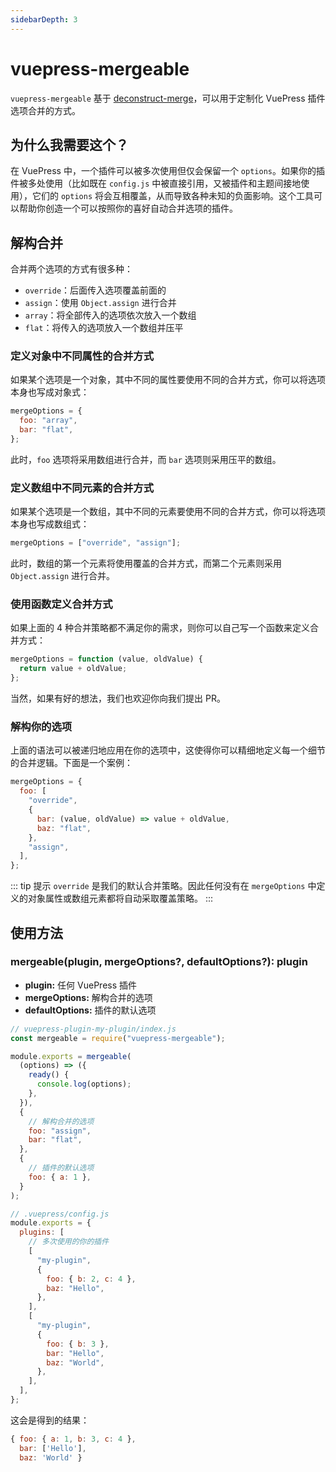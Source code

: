 ```yaml
---
sidebarDepth: 3
---
```


# vuepress-mergeable <GitHubLink repo="vuepress/vuepress-community"/>

`vuepress-mergeable` 基于 [deconstruct-merge](https://github.com/Shigma/deconstruct-merge)，可以用于定制化 VuePress 插件选项合并的方式。

## 为什么我需要这个？

在 VuePress 中，一个插件可以被多次使用但仅会保留一个 `options`。如果你的插件被多处使用（比如既在 `config.js` 中被直接引用，又被插件和主题间接地使用），它们的 `options` 将会互相覆盖，从而导致各种未知的负面影响。这个工具可以帮助你创造一个可以按照你的喜好自动合并选项的插件。

## 解构合并

合并两个选项的方式有很多种：

- `override`：后面传入选项覆盖前面的
- `assign`：使用 `Object.assign` 进行合并
- `array`：将全部传入的选项依次放入一个数组
- `flat`：将传入的选项放入一个数组并压平

### 定义对象中不同属性的合并方式

如果某个选项是一个对象，其中不同的属性要使用不同的合并方式，你可以将选项本身也写成对象式：

```js
mergeOptions = {
  foo: "array",
  bar: "flat",
};
```

此时，`foo` 选项将采用数组进行合并，而 `bar` 选项则采用压平的数组。

### 定义数组中不同元素的合并方式

如果某个选项是一个数组，其中不同的元素要使用不同的合并方式，你可以将选项本身也写成数组式：

```js
mergeOptions = ["override", "assign"];
```

此时，数组的第一个元素将使用覆盖的合并方式，而第二个元素则采用 `Object.assign` 进行合并。

### 使用函数定义合并方式

如果上面的 4 种合并策略都不满足你的需求，则你可以自己写一个函数来定义合并方式：

```js
mergeOptions = function (value, oldValue) {
  return value + oldValue;
};
```

当然，如果有好的想法，我们也欢迎你向我们提出 PR。

### 解构你的选项

上面的语法可以被递归地应用在你的选项中，这使得你可以精细地定义每一个细节的合并逻辑。下面是一个案例：

```js
mergeOptions = {
  foo: [
    "override",
    {
      bar: (value, oldValue) => value + oldValue,
      baz: "flat",
    },
    "assign",
  ],
};
```

::: tip 提示
`override` 是我们的默认合并策略。因此任何没有在 `mergeOptions` 中定义的对象属性或数组元素都将自动采取覆盖策略。
:::

## 使用方法

### mergeable(plugin, mergeOptions?, defaultOptions?): plugin

- **plugin:** 任何 VuePress 插件
- **mergeOptions:** 解构合并的选项
- **defaultOptions:** 插件的默认选项

```js
// vuepress-plugin-my-plugin/index.js
const mergeable = require("vuepress-mergeable");

module.exports = mergeable(
  (options) => ({
    ready() {
      console.log(options);
    },
  }),
  {
    // 解构合并的选项
    foo: "assign",
    bar: "flat",
  },
  {
    // 插件的默认选项
    foo: { a: 1 },
  }
);
```

```js
// .vuepress/config.js
module.exports = {
  plugins: [
    // 多次使用的你的插件
    [
      "my-plugin",
      {
        foo: { b: 2, c: 4 },
        baz: "Hello",
      },
    ],
    [
      "my-plugin",
      {
        foo: { b: 3 },
        bar: "Hello",
        baz: "World",
      },
    ],
  ],
};
```

这会是得到的结果：

```js
{ foo: { a: 1, b: 3, c: 4 },
  bar: ['Hello'],
  baz: 'World' }
```
